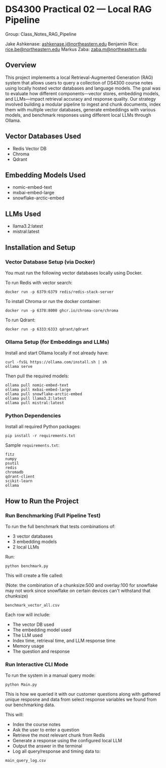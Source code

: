# DS4300 Practical 02 — Local RAG Pipeline

Group: Class_Notes_RAG_Pipeline

Jake Ashkenase: ashkenase.j@northeastern.edu
Benjamin Rice: rice.be@northeastern.edu
Markus Zaba: zaba.m@northeastern.edu

## Overview

This project implements a local Retrieval-Augmented Generation (RAG) system that allows users to query a collection of DS4300 course notes using locally hosted vector databases and language models. The goal was to evaluate how different components—vector stores, embedding models, and LLMs—impact retrieval accuracy and response quality. Our strategy involved building a modular pipeline to ingest and chunk documents, index them with multiple vector databases, generate embeddings with various models, and benchmark responses using different local LLMs through Ollama.


## Vector Databases Used

- Redis Vector DB
- Chroma
- Qdrant

## Embedding Models Used

- nomic-embed-text
- mxbai-embed-large
- snowflake-arctic-embed

## LLMs Used

- llama3.2:latest
- mistral:latest

## Installation and Setup

### Vector Database Setup (via Docker)

You must run the following vector databases locally using Docker.

To run Redis with vector search:

```
docker run -p 6379:6379 redis/redis-stack-server
```

To install Chroma or run the docker container:

```
docker run -p 6378:8000 ghcr.io/chroma-core/chroma
```

To run Qdrant:

```
docker run -p 6333:6333 qdrant/qdrant
```

### Ollama Setup (for Embeddings and LLMs)

Install and start Ollama locally if not already have:

```
curl -fsSL https://ollama.com/install.sh | sh
ollama serve
```

Then pull the required models:

```
ollama pull nomic-embed-text
ollama pull mxbai-embed-large
ollama pull snowflake-arctic-embed
ollama pull llama3.2:latest
ollama pull mistral:latest
```

### Python Dependencies

Install all required Python packages:

```
pip install -r requirements.txt
```

Sample `requirements.txt`:

```
fitz
numpy
psutil
redis
chromadb
qdrant-client
scikit-learn
ollama
```

## How to Run the Project

### Run Benchmarking (Full Pipeline Test)

To run the full benchmark that tests combinations of:
- 3 vector databases
- 3 embedding models
- 2 local LLMs

Run:

```
python benchmark.py
```

This will create a file called:

(Note: the combination of a chunksize:500 and overlay:100 for snowflake may not work since snowflake on certain devices can't withstand that chunksize)

```
benchmark_vector_all.csv
```

Each row will include:
- The vector DB used
- The embedding model used
- The LLM used
- Index time, retrieval time, and LLM response time
- Memory usage
- The question and response

### Run Interactive CLI Mode

To run the system in a manual query mode:

```
python Main.py
```

This is how we queried it with our customer questions along with gathered unique resposne and data from select response variables we found from our benchmarking data. 

This will:
- Index the course notes
- Ask the user to enter a question
- Retrieve the most relevant chunk from Redis
- Generate a response using the configured local LLM
- Output the answer in the terminal
- Log all query/response and timing data to:

```
main_query_log.csv
```



